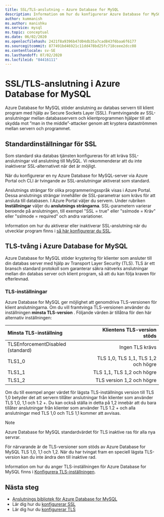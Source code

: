 ```yaml
---
title: SSL/TLS-anslutning – Azure Database for MySQL
description: Information om hur du konfigurerar Azure Database for MySQL och associerade program för att använda SSL-anslutningar korrekt
author: kummanish
ms.author: manishku
ms.service: mysql
ms.topic: conceptual
ms.date: 06/02/2020
ms.openlocfilehash: 2421f8a9396b47d04db35a7cad843f6baa6f6177
ms.sourcegitcommit: 877491bd46921c11dd478bd25fc718ceee2dcc08
ms.contentlocale: sv-SE
ms.lasthandoff: 07/02/2020
ms.locfileid: "84416111"
---
```

# <a name="ssltls-connectivity-in-azure-database-for-mysql"></a>SSL/TLS-anslutning i Azure Database for MySQL

Azure Database for MySQL stöder anslutning av databas servern till klient program med hjälp av Secure Sockets Layer (SSL). Framtvingande av SSL-anslutningar mellan databasservern och klientprogrammen hjälper till att skydda mot ”man in the middle”-attacker genom att kryptera dataströmmen mellan servern och programmet.

## <a name="ssl-default-settings"></a>Standardinställningar för SSL

Som standard ska databas tjänsten konfigureras för att kräva SSL-anslutningar vid anslutning till MySQL.  Vi rekommenderar att du inte inaktiverar SSL-alternativet när det är möjligt.

När du konfigurerar en ny Azure Database for MySQL-server via Azure Portal och CLI är tvingande av SSL-anslutningar aktiverat som standard. 

Anslutnings strängar för olika programmeringsspråk visas i Azure Portal. Dessa anslutnings strängar innehåller de SSL-parametrar som krävs för att ansluta till databasen. I Azure Portal väljer du servern. Under rubriken **Inställningar** väljer du **anslutnings strängarna**. SSL-parametern varierar beroende på anslutningen, till exempel "SSL = true" eller "sslmode = Kräv" eller "sslmode = required" och andra variationer.

Information om hur du aktiverar eller inaktiverar SSL-anslutning när du utvecklar program finns i [så här konfigurerar du SSL](howto-configure-ssl.md).

## <a name="tls-enforcement-in-azure-database-for-mysql"></a>TLS-tvång i Azure Database for MySQL

Azure Database for MySQL stöder kryptering för klienter som ansluter till din databas server med hjälp av Transport Layer Security (TLS). TLS är ett bransch standard protokoll som garanterar säkra nätverks anslutningar mellan din databas server och klient program, så att du kan följa kraven för efterlevnad.

### <a name="tls-settings"></a>TLS-inställningar

Azure Database for MySQL ger möjlighet att genomdriva TLS-versionen för klient anslutningarna. Om du vill framtvinga TLS-versionen använder du inställningen **minsta TLS-version** . Följande värden är tillåtna för den här alternativ inställningen:

|  Minsta TLS-inställning             | Klientens TLS-version stöds                |
|:---------------------------------|-------------------------------------:|
| TLSEnforcementDisabled (standard) | Ingen TLS krävs                      |
| TLS1_0                           | TLS 1,0, TLS 1,1, TLS 1,2 och högre           |
| TLS1_1                           | TLS 1,1, TLS 1,2 och högre                   |
| TLS1_2                           | TLS version 1,2 och högre                     |


Om du till exempel anger värdet för lägsta TLS-inställnings version till TLS 1,0 betyder det att servern tillåter anslutningar från klienter som använder TLS 1,0, 1,1 och 1.2 +. Du kan också ställa in detta på 1,2 innebär att du bara tillåter anslutningar från klienter som använder TLS 1.2 + och alla anslutningar med TLS 1,0 och TLS 1,1 kommer att avvisas.

> [!Note] 
> Azure Database for MySQL standardvärdet för TLS inaktive ras för alla nya servrar.
>
> För närvarande är de TLS-versioner som stöds av Azure Database for MySQL TLS 1,0, 1,1 och 1,2. När du har tvingat fram en speciell lägsta TLS-version kan du inte ändra den till inaktive rad.

Information om hur du anger TLS-inställningen för Azure Database for MySQL finns i [Konfigurera TLS-inställningen](howto-tls-configurations.md).

## <a name="next-steps"></a>Nästa steg

- [Anslutnings bibliotek för Azure Database for MySQL](concepts-connection-libraries.md)
- Lär dig hur du [konfigurerar SSL](howto-configure-ssl.md)
- Lär dig hur du [konfigurerar TLS](howto-tls-configurations.md)
